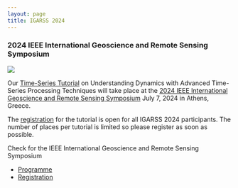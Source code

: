 ```yaml
---
layout: page
title: IGARSS 2024
---
```


### 2024 IEEE International Geoscience and Remote Sensing Symposium

![](view-source:https://www.2024.ieeeigarss.org/images/IG24_Logo_OutlineWhite.svg)

Our [Time-Series Tutorial](https://www.2024.ieeeigarss.org/tutorials.php#tut15) on Understanding Dynamics with Advanced Time-Series Processing Techniques will take place at the [2024 IEEE International Geoscience and Remote Sensing Symposium](https://www.2024.ieeeigarss.org/index.php) July 7, 2024 in Athens, Greece.

The [registration](https://www.2024.ieeeigarss.org/registration.php) for the tutorial is open for all IGARSS 2024 participants. The number of places per tutorial is limited so please register as soon as possible.

Check for the IEEE International Geoscience and Remote Sensing Symposium 
* [Programme](https://www.2024.ieeeigarss.org/program_glance.php)
* [Registration](https://pcoconvin.eventsair.com/igarss24/register/Site/Register)

